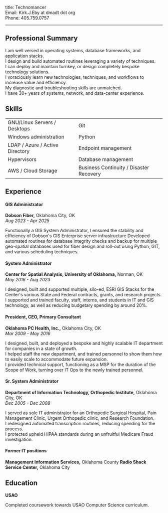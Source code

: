 title: Technomancer  
Email:  Kirk.J.Eby at dmadt dot org  
Phone:  405.759.0757 

---

## Professional Summary

I am well versed in operating systems, database frameworks, and application stacks.  
I design and build automated routines leveraging a variety of techniques.  
I can deploy and maintain turnkey, or design completely bespoke technology solutions.  
I voraciously learn new technologies, techniques, and workflows to increase value and efficiency.  
My diagnostic and troubleshooting skills are unmatched.  
I have 30+ years of systems, network, and data-center experience.  

## Skills

|                                 |                                         |
|---------------------------------|-----------------------------------------|
| GNU/Linux Servers / Desktops    | Git                                     |
| Windows administration          | Python                                  |
| LDAP / Azure / Active Directory | Endpoint management                     |
| Hypervisors                     | Database management                     |
| AWS / Cloud Storage             | Business Continuity / Disaster Recovery |


##  Experience

#### GIS Administrator  
**Dobson Fiber,** Oklahoma City, OK  
*Aug 2023 - Apr 2025*  

Functionally a GIS System Administrator, I ensured the stability and efficiency of Dobson's GIS Enterprise server infrastructure
Developed automated routines for database integrity checks and backup for multiple geo-spatial databases used for fiber design and roll-out using Python, GIT, and various scheduling techniques.  

#### System Administrator  
**Center for Spatial Analysis, University of Oklahoma,** Norman, OK  
*May 2016 - Aug 2023*  

I designed, built and supported multiple, silo-ed, ESRI GIS Stacks for the Center's various State and Federal contracts, grants, and research projects.  
I supported and trained faculty, staff, interns, and students in IT and GIS technology, as well as reducing budgetary spending by around 20%.  

#### President, CEO, Primary Consultant  
**Oklahoma PC Health, Inc.,** Oklahoma City, OK   
*Mar 2009 - May 2016*  

I designed, built, and deployed a bespoke and highly scalable IT department for companies in a state of growth.  
I helped staff the new department, and trained personnel to show them how to easily scale to accommodate future expansion.    
I provided technical support, functioning as a MSP for the duration of the Scope of Work, turning over IT Ops to the newly trained personnel.  

#### Sr. System Administrator
**Department of Information Technology, Orthopedic Institute,** Oklahoma City, OK  
*Dec 2005 - Dec 2008*  

I served as sole IT administrator for an Orthopedic Surgical Hospital, Pain Management Clinic, Urgent Orthopedic clinic, and Research Foundation.  
I redesigned automated transcription routines, reducing spending for the process.  
I protected upheld HIPAA standards during an unfruitful Medicare Fraud investigation.  

#### Former IT positions

**Management Information Services,** Oklahoma County
**Radio Shack Service Center,** Oklahoma City  

##                                   Education

**USAO**

Completed coursework towards USAO Computer Science curriculum.  



